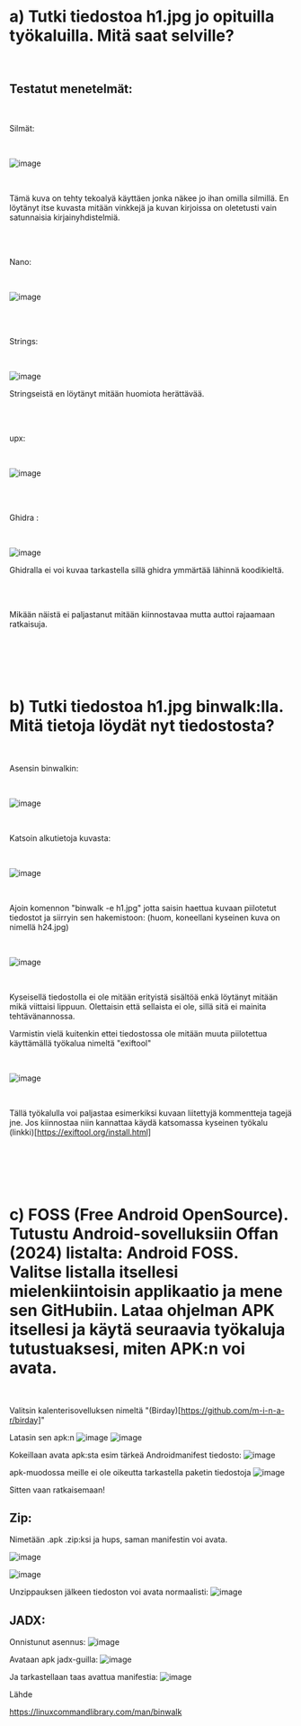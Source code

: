 







# a)  Tutki tiedostoa h1.jpg jo opituilla työkaluilla. Mitä saat selville?

<br/>

## Testatut menetelmät:

<br/>

Silmät:

<br/>

![image](https://github.com/user-attachments/assets/e9eb71c0-90b5-47fd-8636-58c2e0308cc0)

<br/>

Tämä kuva on tehty tekoalyä käyttäen jonka näkee jo ihan omilla silmillä. En löytänyt itse kuvasta mitään vinkkejä ja kuvan kirjoissa on oletetusti vain satunnaisia kirjainyhdistelmiä.

<br/>
<br/>

Nano:

<br/>

![image](https://github.com/user-attachments/assets/46d07636-f783-47b5-b378-6003d0095116)

<br/>
<br/>

Strings:

<br/>

![image](https://github.com/user-attachments/assets/62f539f0-b246-4636-96a2-0536e892d69d)

Stringseistä en löytänyt mitään huomiota herättävää.

<br/>
<br/>

upx:

<br/>

![image](https://github.com/user-attachments/assets/41b96f4b-1efe-4fad-a5b6-36828f192924)

<br/>
<br/>

Ghidra :

<br/>

![image](https://github.com/user-attachments/assets/fc8c9ac1-ad84-4c28-961e-5f1f44593936)

Ghidralla ei voi kuvaa tarkastella sillä ghidra ymmärtää lähinnä koodikieltä.

<br/>
<br/>

Mikään näistä ei paljastanut mitään kiinnostavaa mutta auttoi rajaamaan ratkaisuja.

<br/>
<br/>
<br/>
<br/>

# b) Tutki tiedostoa h1.jpg binwalk:lla. Mitä tietoja löydät nyt tiedostosta?

<br/>

Asensin binwalkin:

<br/>

![image](https://github.com/user-attachments/assets/2aeb72ff-4c09-49cf-86f9-98157779c693)

<br/>

Katsoin alkutietoja kuvasta:

<br/>

![image](https://github.com/user-attachments/assets/dc84d8db-73e2-45c4-8ed5-ca9b82df4c18)

<br/>

Ajoin komennon "binwalk -e h1.jpg" jotta saisin haettua kuvaan piilotetut tiedostot ja siirryin sen hakemistoon: (huom, koneellani kyseinen kuva on nimellä h24.jpg)

<br/>

![image](https://github.com/user-attachments/assets/7c4d54b3-9bf5-4ce7-8218-9bd31da6a46d)

<br/>

Kyseisellä tiedostolla ei ole mitään erityistä sisältöä enkä löytänyt mitään mikä viittaisi lippuun. Olettaisin että sellaista ei ole, sillä sitä ei mainita tehtävänannossa.

Varmistin vielä kuitenkin ettei tiedostossa ole mitään muuta piilotettua käyttämällä työkalua nimeltä "exiftool"

<br/>

![image](https://github.com/user-attachments/assets/47457d7f-72a1-4b8b-8c4b-bbcc75d514ea)

<br/>

Tällä työkalulla voi paljastaa esimerkiksi kuvaan liitettyjä kommentteja tagejä jne. Jos kiinnostaa niin kannattaa käydä katsomassa kyseinen työkalu (linkki)[https://exiftool.org/install.html]

<br/>
<br/>
<br/>
<br/>


# c) FOSS (Free Android OpenSource). Tutustu Android-sovelluksiin Offan (2024) listalta: Android FOSS. Valitse listalla itsellesi mielenkiintoisin applikaatio ja mene sen GitHubiin. Lataa ohjelman APK itsellesi ja käytä seuraavia työkaluja tutustuaksesi, miten APK:n voi avata.

<br/>

Valitsin kalenterisovelluksen nimeltä "(Birday)[https://github.com/m-i-n-a-r/birday]" 

Latasin sen apk:n
![image](https://github.com/user-attachments/assets/6b049334-f5c6-4c3f-8cf1-22b2bd61098a)
![image](https://github.com/user-attachments/assets/f3d8b8d9-95ee-4e10-bf00-40cc847ef11c)

Kokeillaan avata apk:sta esim tärkeä Androidmanifest tiedosto:
![image](https://github.com/user-attachments/assets/b7ac15d7-9949-4c5f-b1f7-de3268423227)

apk-muodossa meille ei ole oikeutta tarkastella paketin tiedostoja
![image](https://github.com/user-attachments/assets/5d584c48-fee6-4df3-b899-3bb278fd7402)

Sitten vaan ratkaisemaan!


## Zip:

Nimetään .apk .zip:ksi ja hups, saman manifestin voi avata.

![image](https://github.com/user-attachments/assets/72d5c4fa-a763-4425-8af1-185870ba1a8e)

![image](https://github.com/user-attachments/assets/67f3f4c3-c53c-46d5-af74-b9174cc3a15a)

Unzippauksen jälkeen tiedoston voi avata normaalisti:
![image](https://github.com/user-attachments/assets/81a9bebd-3617-4bb9-9d6f-3bef1f26ad71)

## JADX:

Onnistunut asennus: 
![image](https://github.com/user-attachments/assets/6b842f85-6fe4-440b-88bc-8ab2e12af76a)

Avataan apk jadx-guilla:
![image](https://github.com/user-attachments/assets/8d6bb0df-13f1-4a38-85ec-990ca234acd4)

Ja tarkastellaan taas avattua manifestia:
![image](https://github.com/user-attachments/assets/a4c8c12a-ff8a-4f57-a7cf-8add5fdb1f36)
























Lähde

https://linuxcommandlibrary.com/man/binwalk
